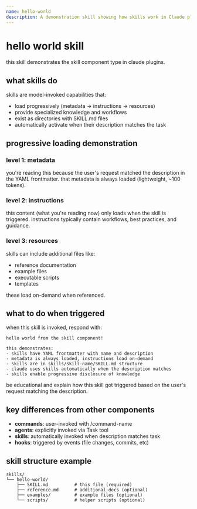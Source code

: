 ```yaml
---
name: hello-world
description: A demonstration skill showing how skills work in Claude plugins. Use when the user asks about plugin skills or requests a hello world skill demonstration.
---
```


# hello world skill

this skill demonstrates the skill component type in claude plugins.

## what skills do

skills are model-invoked capabilities that:
- load progressively (metadata → instructions → resources)
- provide specialized knowledge and workflows
- exist as directories with SKILL.md files
- automatically activate when their description matches the task

## progressive loading demonstration

### level 1: metadata
you're reading this because the user's request matched the description in the YAML frontmatter. that metadata is always loaded (lightweight, ~100 tokens).

### level 2: instructions
this content (what you're reading now) only loads when the skill is triggered. instructions typically contain workflows, best practices, and guidance.

### level 3: resources
skills can include additional files like:
- reference documentation
- example files
- executable scripts
- templates

these load on-demand when referenced.

## what to do when triggered

when this skill is invoked, respond with:

```
hello world from the skill component!

this demonstrates:
- skills have YAML frontmatter with name and description
- metadata is always loaded, instructions load on-demand
- skills are in skills/skill-name/SKILL.md structure
- claude uses skills automatically when the description matches
- skills enable progressive disclosure of knowledge
```

be educational and explain how this skill got triggered based on the user's request matching the description.

## key differences from other components

- **commands**: user-invoked with /command-name
- **agents**: explicitly invoked via Task tool
- **skills**: automatically invoked when description matches task
- **hooks**: triggered by events (file changes, commits, etc)

## skill structure example

```
skills/
└── hello-world/
    ├── SKILL.md          # this file (required)
    ├── reference.md      # additional docs (optional)
    ├── examples/         # example files (optional)
    └── scripts/          # helper scripts (optional)
```
